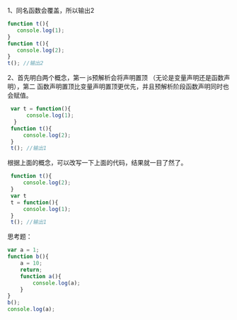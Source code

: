 1、同名函数会覆盖，所以输出2

```javascript
function t(){
   console.log(1);
}
function t(){
   console.log(2);
}
t(); //输出2
```

2、首先明白两个概念，第一 js预解析会将声明置顶 （无论是变量声明还是函数声明），第二 函数声明置顶比变量声明置顶更优先，并且预解析阶段函数声明同时也会赋值。

```javascript
 var t = function(){
      console.log(1);
  }
 function t(){
     console.log(2);
 }
 t(); //输出1
```

根据上面的概念，可以改写一下上面的代码，结果就一目了然了。

```javascript
 function t(){
     console.log(2);
 }
 var t
 t = function(){
     console.log(1);
 }
 t(); //输出1
```

思考题： 

```javascript
var a = 1;
function b(){
    a = 10;
    return;
    function a(){
        console.log(a);
    }	
}
b();
console.log(a);
```


